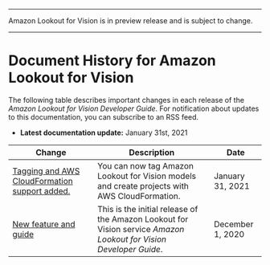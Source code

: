 --------

Amazon Lookout for Vision is in preview release and is subject to change\.

--------

# Document History for Amazon Lookout for Vision<a name="document-history"></a>

The following table describes important changes in each release of the *Amazon Lookout for Vision Developer Guide*\. For notification about updates to this documentation, you can subscribe to an RSS feed\. 
+ **Latest documentation update:** January 31st, 2021

| Change | Description | Date | 
| --- |--- |--- |
| [Tagging and AWS CloudFormation support added\. ](#document-history) | You can now tag Amazon Lookout for Vision models and create projects with AWS CloudFormation\. | January 31, 2021 | 
| [New feature and guide](#document-history) | This is the initial release of the Amazon Lookout for Vision service *Amazon Lookout for Vision Developer Guide*\. | December 1, 2020 | 